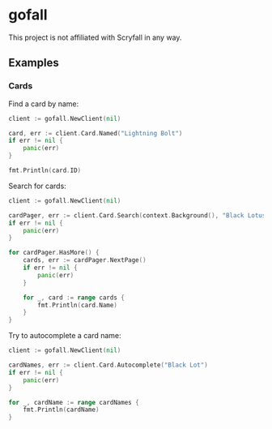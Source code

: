 # gofall

This project is not affiliated with Scryfall in any way.

## Examples

### Cards

Find a card by name:

```go
client := gofall.NewClient(nil)

card, err := client.Card.Named("Lightning Bolt")
if err != nil {
    panic(err)
}

fmt.Println(card.ID)
```

Search for cards:

```go
client := gofall.NewClient(nil)

cardPager, err := client.Card.Search(context.Background(), "Black Lotus", gofall.CardSearchOptions{})
if err != nil {
    panic(err)
}

for cardPager.HasMore() {
    cards, err := cardPager.NextPage()
    if err != nil {
        panic(err)
    }

    for _, card := range cards {
        fmt.Println(card.Name)
    }
}
```

Try to autocomplete a card name:

```go
client := gofall.NewClient(nil)

cardNames, err := client.Card.Autocomplete("Black Lot")
if err != nil {
    panic(err)
}

for _, cardName := range cardNames {
    fmt.Println(cardName)
}
```
